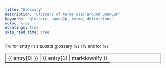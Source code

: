 ```yaml
---
title: "Glossary"
description: "Glossary of terms used around OpenG2P"
keywords: "glossary, openg2p, terms, definitions"
notoc: true
noratings: true
skip_read_time: true
---
```

<!--
To edit/add/remove glossary entries, visit the YAML file at:
https://github.com/openg2p/openg2p.github.io/blob/master/_data/glossary.yaml

To get a specific entry while writing a page in the docs, enter Liquid text
like so:
{{ site.data.glossary["aufs"] }}
-->
<span id="glossaryMatch" />
<span id="topicMatch" />

<table border="1">
  {% for entry in site.data.glossary %}
    <tr>
      <td>{{ entry[0] }}</td>
      <td>{{ entry[1] | markdownify }}</td>
    </tr>
  {% endfor %}
</table>
